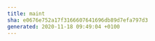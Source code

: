 ```yaml
---
title: maint
sha: e0676e752a17f3166607641696db89d7efa797d3
generated: 2020-11-18 09:49:04 +0100
---
```

